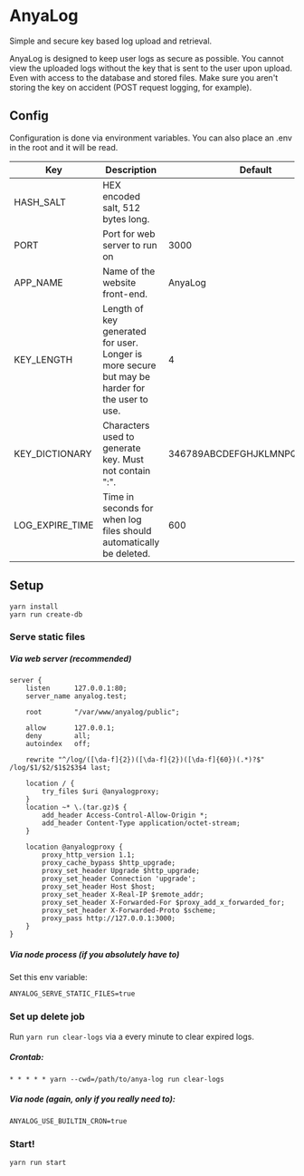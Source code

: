# AnyaLog
Simple and secure key based log upload and retrieval.

AnyaLog is designed to keep user logs as secure as possible. You cannot view the uploaded logs without the key that is sent to the user upon upload. Even with access to the database and stored files. Make sure you aren't storing the key on accident (POST request logging, for example).

## Config
Configuration is done via environment variables. You can also place an .env in the root and it will be read.

| Key               | Description                                                                                    | Default                      |
| ----------------- | ---------------------------------------------------------------------------------------------- | ---------------------------- |
| HASH_SALT         | HEX encoded salt, 512 bytes long.                                                              |                              |
| PORT              | Port for web server to run on                                                                  | 3000                         |
| APP_NAME          | Name of the website front-end.                                                                 | AnyaLog                      |
| KEY_LENGTH        | Length of key generated for user. Longer is more secure but may be harder for the user to use. | 4                            |
| KEY_DICTIONARY    | Characters used to generate key. Must not contain ":".                                         | 346789ABCDEFGHJKLMNPQRTUVWXY |
| LOG_EXPIRE_TIME   | Time in seconds for when log files should automatically be deleted.                            | 600                          |


## Setup
```
yarn install
yarn run create-db
```

### Serve static files
##### Via web server (recommended)
```
server {
	listen		127.0.0.1:80;
	server_name	anyalog.test;
	
	root		"/var/www/anyalog/public";

	allow		127.0.0.1;
	deny		all;
	autoindex	off;

	rewrite "^/log/([\da-f]{2})([\da-f]{2})([\da-f]{60})(.*)?$" /log/$1/$2/$1$2$3$4 last;

	location / {
		try_files $uri @anyalogproxy;
	}
	location ~* \.(tar.gz)$ {
		add_header Access-Control-Allow-Origin *;
		add_header Content-Type application/octet-stream;
	}

	location @anyalogproxy {
		proxy_http_version 1.1;
		proxy_cache_bypass $http_upgrade;
		proxy_set_header Upgrade $http_upgrade;
		proxy_set_header Connection 'upgrade';
		proxy_set_header Host $host;
		proxy_set_header X-Real-IP $remote_addr;
		proxy_set_header X-Forwarded-For $proxy_add_x_forwarded_for;
		proxy_set_header X-Forwarded-Proto $scheme;
		proxy_pass http://127.0.0.1:3000;
	}
}
```

##### Via node process (if you absolutely have to)  
Set this env variable:
```
ANYALOG_SERVE_STATIC_FILES=true
```

### Set up delete job
Run `yarn run clear-logs` via a every minute to clear expired logs.  
##### Crontab:
```
* * * * * yarn --cwd=/path/to/anya-log run clear-logs
```

##### Via node (again, only if you really need to):
```
ANYALOG_USE_BUILTIN_CRON=true
```

### Start!
```
yarn run start
```

